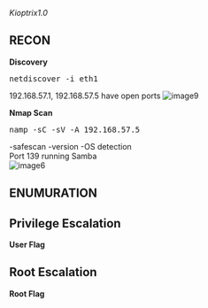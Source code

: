 *Kioptrix1.0*

**RECON**
---
**Discovery** 
<pre>netdiscover -i eth1</pre>  
192.168.57.1, 192.168.57.5 have open ports
![image9](https://user-images.githubusercontent.com/66635295/158940818-d91d29b5-923c-4acc-9f6b-2091c60363b9.png)


**Nmap Scan**  
<pre>namp -sC -sV -A 192.168.57.5</pre>    
-safescan -version -OS detection     
Port 139 running Samba   
![image6](https://user-images.githubusercontent.com/66635295/158940906-7b990432-a866-4a7c-90a4-832f86c0dafa.png)





**ENUMURATION**
---


**Privilege Escalation**
---
  
**User Flag**      
  

**Root Escalation**
---  
**Root Flag**  
 


